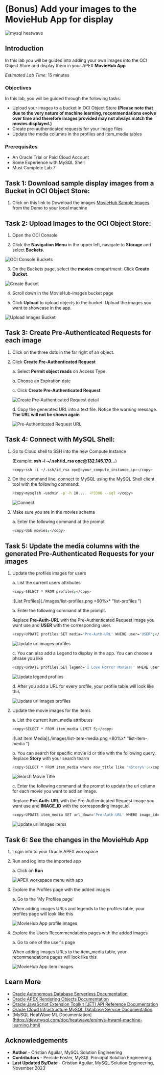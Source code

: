 # (Bonus) Add your images to the MovieHub App for display

![mysql heatwave](./images/mysql-heatwave-logo.jpg "mysql heatwave")

## Introduction

In this lab you will be guided into adding your  own images into the OCI Object Store and display them in your APEX **MovieHub App**


_Estimated Lab Time:_ 15 minutes

### Objectives

In this lab, you will be guided through the following tasks: 

- Upload your images to a bucket in OCI Object Store **(Please note that due to the very nature of machine learning, recommendations evolve over time and therefore images provided may not always match the movies displayed.)**
- Create pre-authenticated requests for your image files
- Update the media columns in the profiles and item_media tables

### Prerequisites

- An Oracle Trial or Paid Cloud Account
- Some Experience with MySQL Shell
- Must Complete Lab 7

## Task 1: Download sample display images from a Bucket in OCI Object Store:

1. Click on this link to Download the images [MovieHub Sample Images](https://objectstorage.us-phoenix-1.oraclecloud.com/p/Uim7lrT2O4eMuGunwu608ejFy-nlvNTtfEBNbElXaaAwTafZn2QveR6kgWJE5atV/n/idazzjlcjqzj/b/bucket-images/o/moviehub_imgs.zip) from the Demo to your local machine

## Task 2: Upload Images to the OCI Object Store:

1. Open the OCI Console

2. Click the **Navigation Menu** in the upper left, navigate to **Storage** and select **Buckets**.

![OCI Console Buckets ](./images/oci-console-buckets.png "oci-console-buckets ")

3. On the Buckets page, select the **movies** compartment. Click **Create Bucket**.

![Create Bucket ](./images/create-bucket.png "create-bucket ")

4. Scroll down in the MovieHub-images bucket page

5. Click **Upload** to upload objects to the bucket. Upload the images you want to showcase in the app.

![Upload Images Bucket ](./images/upload-images-bucket.png "upload-images-bucket ")

## Task 3: Create Pre-Authenticated Requests for each image

1. Click on the three dots in the far right of an object.

2. Click **Create Pre-Authenticated Request**

    a. Select **Permit object reads** on Access Type.

    b. Choose an Expiration date

    c. Click **Create Pre-Authenticated Request**

    ![Create Pre-Authenticated Request detail ](./images/create-pre-authenticated-requests-detail.png "create-pre-authenticated-requests detail ")

    d. Copy the generated URL into a text file. Notice the warning message. **The URL will not be shown again**

    ![Pre-Authenticated Request URL ](./images/pre-authenticated-request-url.png "pre-authenticated-request-url ")


## Task 4: Connect with MySQL Shell:

1. Go to Cloud shell to SSH into the new Compute Instance

     (Example: **ssh -i ~/.ssh/id_rsa opc@132.145.170...**)

    ```bash
    <copy>ssh -i ~/.ssh/id_rsa opc@<your_compute_instance_ip></copy>
    ```

2. On the command line, connect to MySQL using the MySQL Shell client tool with the following command:

    ```bash
    <copy>mysqlsh -uadmin -p -h 10.... -P3306 --sql </copy>
    ```

    ![Connect](./images/heatwave-load-shell.png "heatwave-load-shell ")

3. Make sure you are in the movies schema

    a. Enter the following command at the prompt

    ```bash
    <copy>USE movies;</copy>
    ```

## Task 5: Update the media columns with the generated Pre-Authenticated Requests for your images

1. Update the profiles images for users

    a. List the current users attributes

    ```bash
    <copy>SELECT * FROM profiles;</copy>
    ```
    ![List Profiles](./images/list-profiles.png =60%x* "list-profiles ")

    b. Enter the following command at the prompt.

    Replace **Pre-Auth-URL** with the Pre-Authenticated Request image you want use and **USER** with the corresponding user.

    ```bash
    <copy>UPDATE profiles SET media='Pre-Auth-URL' WHERE user='USER';</copy>
    ```

    ![Update url images profiles ](./images/update-url-images-profiles.png "update-url-images-profiles ")

    c. You can also add a Legend to display in the app. You can choose a phrase you like

    ```bash
    <copy>UPDATE profiles SET legend='I Love Horror Movies!' WHERE user='USER';</copy>
    ```

    ![Update legend profiles ](./images/update-legend-profiles.png "update-legend-profiles ")

    d. After you add a URL for every profile, your profile table will look like this

    ![Update url images profiles ](./images/update-url-images-all-profiles.png "update-url-images-all-profiles ")


2. Update the movie images for the items

    a. List the current item_media attributes

    ```bash
    <copy>SELECT * FROM item_media LIMIT 5;</copy>
    ```

    ![List Item Media](./images/list-item-media.png =80%x* "list-item-media ")

    b. You can search for specific movie id or title with the following query. Replace **Story** with your search tearm

    ```bash
    <copy>SELECT * FROM item_media where mov_title like '%Story%';</copy>
    ```

    ![Search Movie Title ](./images/search-movie-title.png "search-movie-title ")

    c. Enter the following command at the prompt to update the url column for each movie you want to add an image.

    Replace **Pre-Auth-URL** with the Pre-Authenticated Request image you want use and **IMAGE\_ID** with the corresponding image_id.

    ```bash
    <copy>UPDATE item_media SET url_down='Pre-Auth-URL' WHERE image_id='IMAGE_ID';</copy>
    ```

    ![Update url images items ](./images/update-url-images-items.png "update-url-images-items ")

## Task 6: See the changes in the MovieHub App

1. Login into to your Oracle APEX workspace

2. Run and log into the imported app

    a. Click on **Run**

    ![APEX workspace menu with app](./images/apex-workspace-moviehub-menu.png "apex-workspace-moviehub-menu ")

3. Explore the Profiles page with the added images

    a. Go to the 'My Profiles page'

    When adding images URLs and legends to the profiles table, your profiles page will look like this

    ![MovieHub App profile images](./images/moviehub-app-profile-images.png "moviehub-app-profile-images ")

4. Explore the Users Recommendations pages with the added images

    a. Go to one of the user's page

    When adding images URLs to the item\_media table, your recommendations pages will look like this

    ![MovieHub App item images](./images/moviehub-app-item-images.png "moviehub-app-item-images ")


## Learn More

- [Oracle Autonomous Database Serverless Documentation](https://docs.oracle.com/en/cloud/paas/autonomous-database/serverless/adbsb/index.html#Oracle%C2%AE-Cloud)
- [Oracle APEX Rendering Objects Documentation](https://docs.oracle.com/en/database/oracle/apex/23.1/aexjs/apex.html)
- [Oracle JavaScript Extension Toolkit (JET) API Reference Documentation](https://www.oracle.com/webfolder/technetwork/jet/jsdocs/index.html)
- [Oracle Cloud Infrastructure MySQL Database Service Documentation](https://docs.oracle.com/en-us/iaas/mysql-database/index.html)
- [MySQL HeatWave ML Documentation] (https://dev.mysql.com/doc/heatwave/en/mys-hwaml-machine-learning.html)

## Acknowledgements

- **Author** - Cristian Aguilar, MySQL Solution Engineering
- **Contributors** - Perside Foster, MySQL Principal Solution Engineering
- **Last Updated By/Date** - Cristian Aguilar, MySQL Solution Engineering, November 2023